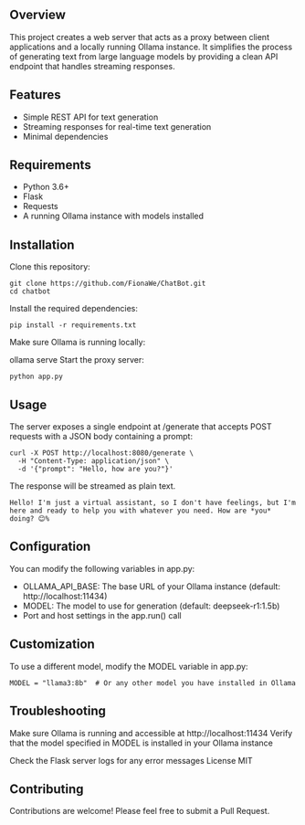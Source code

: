 ## Overview
This project creates a web server that acts as a proxy between client applications and a locally running Ollama instance. It simplifies the process of generating text from large language models by providing a clean API endpoint that handles streaming responses.

## Features
- Simple REST API for text generation
- Streaming responses for real-time text generation
- Minimal dependencies

## Requirements
- Python 3.6+
- Flask
- Requests
- A running Ollama instance with models installed


## Installation
Clone this repository:

```
git clone https://github.com/FionaWe/ChatBot.git
cd chatbot
```

Install the required dependencies:
```
pip install -r requirements.txt
```
Make sure Ollama is running locally:


ollama serve
Start the proxy server:

```
python app.py
```
## Usage
The server exposes a single endpoint at /generate that accepts POST requests with a JSON body containing a prompt:

```
curl -X POST http://localhost:8080/generate \
  -H "Content-Type: application/json" \
  -d '{"prompt": "Hello, how are you?"}'
```
The response will be streamed as plain text.
```
Hello! I'm just a virtual assistant, so I don't have feelings, but I'm here and ready to help you with whatever you need. How are *you* doing? 😊% 
```

## Configuration
You can modify the following variables in app.py:

- OLLAMA_API_BASE: The base URL of your Ollama instance (default: http://localhost:11434)
- MODEL: The model to use for generation (default: deepseek-r1:1.5b)
- Port and host settings in the app.run() call

## Customization
To use a different model, modify the MODEL variable in app.py:
```
MODEL = "llama3:8b"  # Or any other model you have installed in Ollama
```
## Troubleshooting
Make sure Ollama is running and accessible at http://localhost:11434
Verify that the model specified in MODEL is installed in your Ollama instance

Check the Flask server logs for any error messages
License
MIT

## Contributing
Contributions are welcome! Please feel free to submit a Pull Request.

